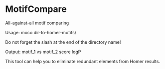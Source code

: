 MotifCompare
============

All-against-all motif comparing

Usage:
moco dir-to-homer-motifs/

Do not forget the slash at the end of the
directory name!

Output:
motif_1 vs motif_2	score	logP

This tool can help you to eliminate
redundant elements from Homer results.
